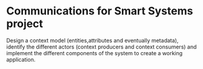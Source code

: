 # Communications for Smart Systems project
Design a context model (entities,attributes and eventually metadata), identify the different actors (context producers and context consumers) and implement the different components of the system to create a working application.
